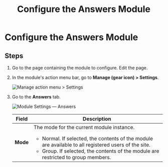 ﻿---
uid: config-module-answers
locale: en
title: Configure the Answers Module
dnneditions: 
dnnversion: 09.02.00
related-topics: 
---

# Configure the Answers Module

## Steps

1.  Go to the page containing the module to configure. Edit the page.
2.  In the module's action menu bar, go to **Manage (gear icon) \> Settings**.
    
      
    
    ![Manage action menu > Settings](/images/scr-actionmenu-manage-settings.png)
    
      
    
3.  Go to the **Answers** tab.
    
      
    
    ![Module Settings — Answers](/images/scr-modulesettings-Answers.png)
    
      
    
    |**Field**|**Description**|
    |---|---|
    |**Mode**|The mode for the current module instance.<ul><li>Normal. If selected, the contents of the module are available to all registered users of the site.</li><li>Group. If selected, the contents of the module are restricted to group members.</li></ul>|
